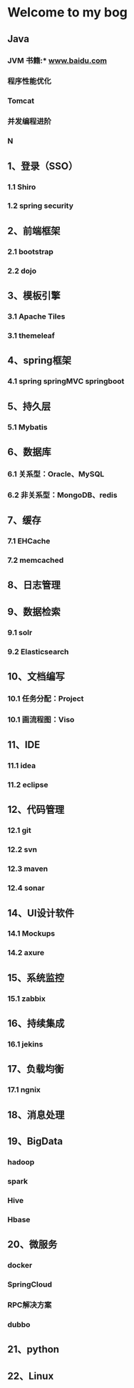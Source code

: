 # Welcome to my bog

## Java
###   JVM 书籍:* www.baidu.com
###   程序性能优化
###   Tomcat
###   并发编程进阶
###   N

## 1、登录（SSO）
### 1.1 Shiro
### 1.2 spring security

## 2、前端框架
### 2.1 bootstrap
### 2.2 dojo

## 3、模板引擎
### 3.1 Apache Tiles
### 3.1 themeleaf

## 4、spring框架
### 4.1 spring springMVC springboot

## 5、持久层
### 5.1 Mybatis

## 6、数据库
### 6.1 关系型：Oracle、MySQL
### 6.2 非关系型：MongoDB、redis

## 7、缓存
### 7.1 EHCache
### 7.2 memcached

## 8、日志管理

## 9、数据检索
### 9.1 solr
### 9.2 Elasticsearch 

## 10、文档编写
### 10.1 任务分配：Project
### 10.1 画流程图：Viso

## 11、IDE
### 11.1 idea
### 11.2 eclipse

## 12、代码管理
### 12.1 git
### 12.2 svn
### 12.3 maven
### 12.4 sonar

## 14、UI设计软件
### 14.1 Mockups
### 14.2 axure

## 15、系统监控
### 15.1 zabbix

## 16、持续集成
### 16.1 jekins

## 17、负载均衡
###   17.1 ngnix 

## 18、消息处理

## 19、BigData
###   hadoop 

###   spark

###   Hive

###   Hbase

## 20、微服务
###   docker 
###   SpringCloud
###   RPC解决方案
###   dubbo

## 21、python

## 22、Linux

